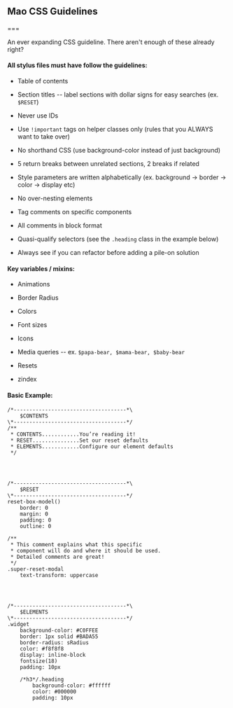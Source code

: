 ## Mao CSS Guidelines

===

An ever expanding CSS guideline. There aren't enough of these already right?

#### All stylus files must have follow the guidelines:

- Table of contents

- Section titles
    -- label sections with dollar signs for easy searches (ex. `$RESET`)

- Never use IDs

- Use `!important` tags on helper classes only (rules that you ALWAYS want to take over)

- No shorthand CSS (use background-color instead of just background)

- 5 return breaks between unrelated sections, 2 breaks if related

- Style parameters are written alphabetically (ex. background -> border -> color -> display etc)

- No over-nesting elements

- Tag comments on specific components

- All comments in block format

- Quasi-qualify selectors (see the `.heading` class in the example below)

- Always see if you can refactor before adding a pile-on solution


#### Key variables / mixins:

- Animations

- Border Radius

- Colors

- Font sizes

- Icons

- Media queries -- ex. `$papa-bear, $mama-bear, $baby-bear`

- Resets

- zindex


#### Basic Example:

```
/*------------------------------------*\
    $CONTENTS
\*------------------------------------*/
/**
 * CONTENTS............You’re reading it!
 * RESET...............Set our reset defaults
 * ELEMENTS............Configure our element defaults
 */




/*------------------------------------*\
    $RESET
\*------------------------------------*/
reset-box-model()
    border: 0
    margin: 0
    padding: 0
    outline: 0

/**
 * This comment explains what this specific
 * component will do and where it should be used.
 * Detailed comments are great!
 */
.super-reset-modal
    text-transform: uppercase




/*------------------------------------*\
    $ELEMENTS
\*------------------------------------*/
.widget
    background-color: #C0FFEE
    border: 1px solid #BADA55
    border-radius: sRadius
    color: #f8f8f8
    display: inline-block
    fontsize(18)
    padding: 10px

    /*h3*/.heading
        background-color: #ffffff
        color: #000000
        padding: 10px

```